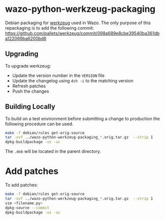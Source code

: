 # wazo-python-werkzeug-packaging

Debian packaging for [werkzeug](https://github.com/pallets/werkzeug) used in Wazo.
The only purpose of this repackaging is to add the following commit:
https://github.com/pallets/werkzeug/commit/098a689e8cbe39540ba361dba122069ba6200bd6

## Upgrading

To upgrade werkzeug:

* Update the version number in the `VERSION` file
* Update the changelog using `dch -i` to the matching version
* Refresh patches
* Push the changes

## Building Locally

To build on a test environment before submitting a change to production the following procedure can be used.

```sh
make -f debian/rules get-orig-source
tar -xvf ../wazo-python-werkzeug-packaging_*.orig.tar.gz  --strip 1
dpkg-buildpackage -us -uc
```
The `.deb` will be located in the parent directory.

# Add patches

To add patches:

```sh
make -f debian/rules get-orig-source
tar -xvf ../wazo-python-werkzeug-packaging_*.orig.tar.gz  --strip 1
vim <filename.py>
dpkg-source --commit
dpkg-buildpackage -us -uc
